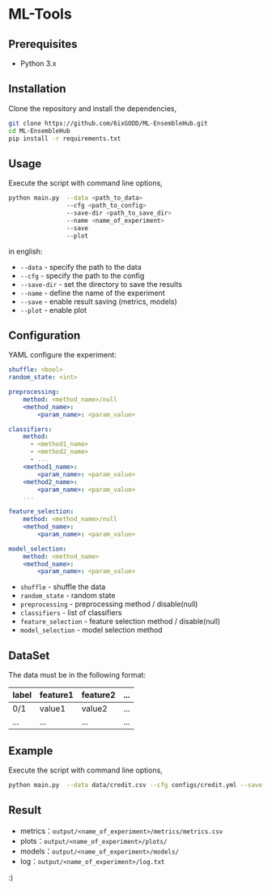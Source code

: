 # ML-Tools 

## Prerequisites
- Python 3.x

## Installation 
Clone the repository and install the dependencies,

```bash
git clone https://github.com/6ixGODD/ML-EnsembleHub.git
cd ML-EnsembleHub
pip install -r requirements.txt
```

## Usage
Execute the script with command line options,

```bash
python main.py  --data <path_to_data> 
                --cfg <path_to_config> 
                --save-dir <path_to_save_dir> 
                --name <name_of_experiment> 
                --save 
                --plot
```
in english:
- `--data` - specify the path to the data
- `--cfg` - specify the path to the config
- `--save-dir` - set the directory to save the results
- `--name` - define the name of the experiment
- `--save` - enable result saving (metrics, models)
- `--plot` - enable plot

## Configuration
YAML configure the experiment:

```yaml
shuffle: <bool>
random_state: <int>

preprocessing:
    method: <method_name>/null
    <method_name>:
        <param_name>: <param_value>

classifiers:
    method: 
      - <method1_name>
      - <method2_name>
      - ...
    <method1_name>:
        <param_name>: <param_value>
    <method2_name>:
        <param_name>: <param_value>
    ...

feature_selection:
    method: <method_name>/null
    <method_name>:
        <param_name>: <param_value>

model_selection:
    method: <method_name>
    <method_name>:
        <param_name>: <param_value>
```

- `shuffle` - shuffle the data
- `random_state` - random state
- `preprocessing` - preprocessing method / disable(null)
- `classifiers` - list of classifiers
- `feature_selection` - feature selection method / disable(null)
- `model_selection` - model selection method

## DataSet
The data must be in the following format:

| label | feature1 | feature2 | ... |
|-------|----------|----------|-----|
| 0/1   | value1   | value2   | ... |
| ...   | ...      | ...      | ... |

## Example
Execute the script with command line options,

```bash
python main.py  --data data/credit.csv --cfg configs/credit.yml --save-dir output --name credit --save --plot
```

## Result
- metrics：`output/<name_of_experiment>/metrics/metrics.csv`
- plots：`output/<name_of_experiment>/plots/`    
- models：`output/<name_of_experiment>/models/`
- log：`output/<name_of_experiment>/log.txt`

:)
